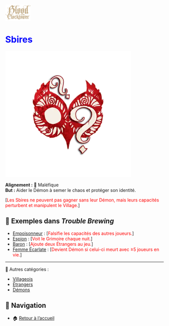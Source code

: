 <p align="left">
  <a href="/botc-fr-bambi/">
    <img src="./images/logo.png" alt="Accueil BotC FR" width="80">
  </a>
</p>

# <span style="color:blue">Sbires</span>  

![Sbires](./images/Generic_minion.png)  

**Alignement :** 🔴 Maléfique  
**But :** Aider le Démon à semer le chaos et protéger son identité.  

[<span style="color:red">Les Sbires ne peuvent pas gagner sans leur Démon, mais leurs capacités perturbent et manipulent le Village.</span>]   

## 📌 Exemples dans *Trouble Brewing*  
- [Empoisonneur](./trouble_brewing/empoisonneur.md) : [<span style="color:red">Falsifie les capacités des autres joueurs.</span>]    
- [Espion](./trouble_brewing/espion.md) : [<span style="color:red">Voit le Grimoire chaque nuit.</span>]    
- [Baron](./trouble_brewing/baron.md) : [<span style="color:red">Ajoute deux Étrangers au jeu.</span>]    
- [Femme Écarlate](./trouble_brewing/femme_ecarlate.md) : [<span style="color:red">Devient Démon si celui-ci meurt avec ≥5 joueurs en vie.</span>]    

---

🔗 Autres catégories :  
- [Villageois](/botc-fr-bambi/villageois.md)  
- [Étrangers](/botc-fr-bambi/etrangers.md)  
- [Démons](/botc-fr-bambi/demons.md)  

## 📂 Navigation 
- 🏠 [Retour à l’accueil](/botc-fr-bambi/)  
